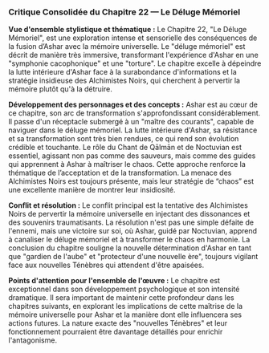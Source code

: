 ### Critique Consolidée du Chapitre 22 — Le Déluge Mémoriel

**Vue d'ensemble stylistique et thématique :**
Le Chapitre 22, "Le Déluge Mémoriel", est une exploration intense et sensorielle des conséquences de la fusion d’Ashar avec la mémoire universelle. Le "déluge mémoriel" est décrit de manière très immersive, transformant l'expérience d'Ashar en une "symphonie cacophonique" et une "torture". Le chapitre excelle à dépeindre la lutte intérieure d'Ashar face à la surabondance d'informations et la stratégie insidieuse des Alchimistes Noirs, qui cherchent à pervertir la mémoire plutôt qu'à la détruire.

**Développement des personnages et des concepts :**
Ashar est au cœur de ce chapitre, son arc de transformation s'approfondissant considérablement. Il passe d'un réceptacle submergé à un "maître des courants", capable de naviguer dans le déluge mémoriel. La lutte intérieure d'Ashar, sa résistance et sa transformation sont très bien rendues, ce qui rend son évolution crédible et touchante. Le rôle du Chant de Qālmān et de Noctuvian est essentiel, agissant non pas comme des sauveurs, mais comme des guides qui apprennent à Ashar à maîtriser le chaos. Cette approche renforce la thématique de l’acceptation et de la transformation. La menace des Alchimistes Noirs est toujours présente, mais leur stratégie de “chaos” est une excellente manière de montrer leur insidiosité.

**Conflit et résolution :**
Le conflit principal est la tentative des Alchimistes Noirs de pervertir la mémoire universelle en injectant des dissonances et des souvenirs traumatisants. La résolution n'est pas une simple défaite de l'ennemi, mais une victoire sur soi, où Ashar, guidé par Noctuvian, apprend à canaliser le déluge mémoriel et à transformer le chaos en harmonie. La conclusion du chapitre souligne la nouvelle détermination d'Ashar en tant que "gardien de l'aube" et "protecteur d'une nouvelle ère", toujours vigilant face aux nouvelles Ténèbres qui attendent d'être apaisées.

**Points d'attention pour l'ensemble de l'œuvre :**
Le chapitre est exceptionnel dans son développement psychologique et son intensité dramatique. Il sera important de maintenir cette profondeur dans les chapitres suivants, en explorant les implications de cette maîtrise de la mémoire universelle pour Ashar et la manière dont elle influencera ses actions futures. La nature exacte des "nouvelles Ténèbres" et leur fonctionnement pourraient être davantage détaillés pour enrichir l'antagonisme.
